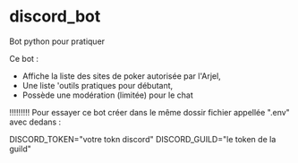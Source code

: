 # discord_bot
Bot python pour pratiquer

Ce bot : 
- Affiche la liste des sites de poker autorisée par l'Arjel,
- Une liste 'outils pratiques pour débutant,
- Possède une modération (limitée) pour le chat


!!!!!!!!!
Pour essayer ce bot créer dans le même dossir fichier appellée ".env" avec dedans : 

DISCORD_TOKEN="votre tokn discord"
DISCORD_GUILD="le token de la guild"
